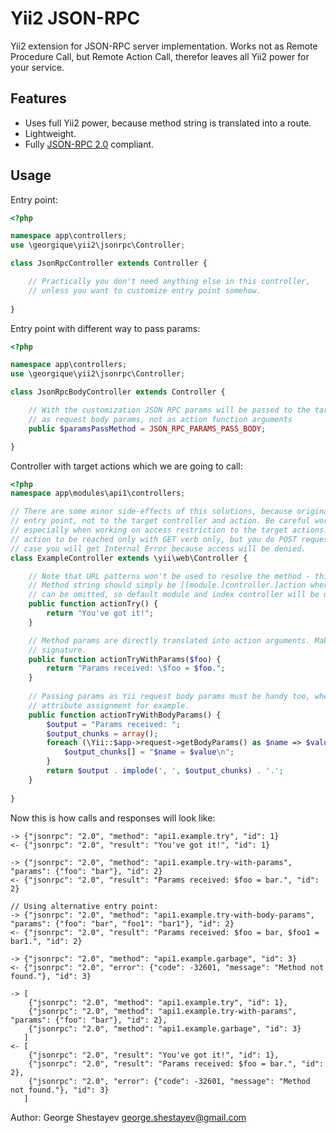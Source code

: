 # Yii2 JSON-RPC

Yii2 extension for JSON-RPC server implementation. Works not as Remote Procedure Call, but Remote Action Call, therefor leaves all Yii2 power for your service.

## Features
* Uses full Yii2 power, because method string is translated into a route. 
* Lightweight.
* Fully [JSON-RPC 2.0](http://www.jsonrpc.org/specification) compliant.


## Usage
Entry point:
```php
<?php

namespace app\controllers;
use \georgique\yii2\jsonrpc\Controller;

class JsonRpcController extends Controller {

	// Practically you don't need anything else in this controller, 
	// unless you want to customize entry point somehow.
	
}
```

Entry point with different way to pass params:
```php
<?php

namespace app\controllers;
use \georgique\yii2\jsonrpc\Controller;

class JsonRpcBodyController extends Controller {

	// With the customization JSON RPC params will be passed to the target action
	// as request body params, not as action function arguments
    public $paramsPassMethod = JSON_RPC_PARAMS_PASS_BODY;

}
```

Controller with target actions which we are going to call:
```php
<?php
namespace app\modules\api1\controllers;

// There are some minor side-effects of this solutions, because original request is made to the
// entry point, not to the target controller and action. Be careful working with Request object,
// especially when working on access restriction to the target actions. For example, you want an
// action to be reached only with GET verb only, but you do POST request to the endpoint. In that
// case you will get Internal Error because access will be denied.
class ExampleController extends \yii\web\Controller {

    // Note that URL patterns won't be used to resolve the method - this would not be resourse-wise.
    // Method string should simply be [[module.]controller.]action where module and controller parts
    // can be omitted, so default module and index controller will be used.
    public function actionTry() {
        return "You've got it!";
    }

    // Method params are directly translated into action arguments. Make sure your call matches action
    // signature.
    public function actionTryWithParams($foo) {
        return "Params received: \$foo = $foo.";
    }
    
    // Passing params as Yii request body params must be handy too, when we need to do a massive
    // attribute assignment for example.
    public function actionTryWithBodyParams() {
        $output = "Params received: ";
        $output_chunks = array();
        foreach (\Yii::$app->request->getBodyParams() as $name => $value) {
            $output_chunks[] = "$name = $value\n";
        }
        return $output . implode(', ', $output_chunks) . '.';
    }
 
}
```

Now this is how calls and responses will look like:
```
-> {"jsonrpc": "2.0", "method": "api1.example.try", "id": 1}
<- {"jsonrpc": "2.0", "result": "You've got it!", "id": 1}

-> {"jsonrpc": "2.0", "method": "api1.example.try-with-params", "params": {"foo": "bar"}, "id": 2}
<- {"jsonrpc": "2.0", "result": "Params received: $foo = bar.", "id": 2}

// Using alternative entry point:
-> {"jsonrpc": "2.0", "method": "api1.example.try-with-body-params", "params": {"foo": "bar", "foo1": "bar1"}, "id": 2}
<- {"jsonrpc": "2.0", "result": "Params received: $foo = bar, $foo1 = bar1.", "id": 2}

-> {"jsonrpc": "2.0", "method": "api1.example.garbage", "id": 3}
<- {"jsonrpc": "2.0", "error": {"code": -32601, "message": "Method not found."}, "id": 3}

-> [
	{"jsonrpc": "2.0", "method": "api1.example.try", "id": 1},
   	{"jsonrpc": "2.0", "method": "api1.example.try-with-params", "params": {"foo": "bar"}, "id": 2},
	{"jsonrpc": "2.0", "method": "api1.example.garbage", "id": 3}
   ]
<- [
	{"jsonrpc": "2.0", "result": "You've got it!", "id": 1},
   	{"jsonrpc": "2.0", "result": "Params received: $foo = bar.", "id": 2},
	{"jsonrpc": "2.0", "error": {"code": -32601, "message": "Method not found."}, "id": 3}
   ]
```

Author: George Shestayev george.shestayev@gmail.com
